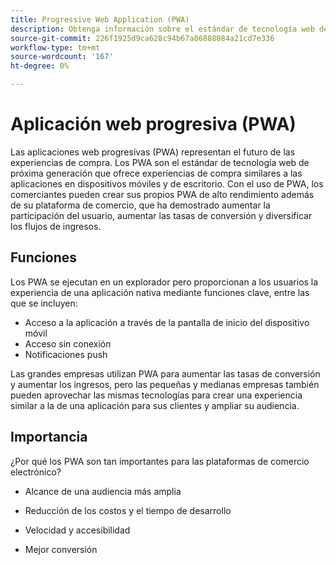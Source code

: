 ```yaml
---
title: Progressive Web Application (PWA)
description: Obtenga información sobre el estándar de tecnología web de próxima generación para sitios de comercio electrónico.
source-git-commit: 226f1925d9ca628c94b67a86888084a21cd7e336
workflow-type: tm+mt
source-wordcount: '167'
ht-degree: 0%

---
```



# Aplicación web progresiva (PWA)

Las aplicaciones web progresivas (PWA) representan el futuro de las experiencias de compra. Los PWA son el estándar de tecnología web de próxima generación que ofrece experiencias de compra similares a las aplicaciones en dispositivos móviles y de escritorio. Con el uso de PWA, los comerciantes pueden crear sus propios PWA de alto rendimiento además de su plataforma de comercio, que ha demostrado aumentar la participación del usuario, aumentar las tasas de conversión y diversificar los flujos de ingresos.

## Funciones

Los PWA se ejecutan en un explorador pero proporcionan a los usuarios la experiencia de una aplicación nativa mediante funciones clave, entre las que se incluyen:

- Acceso a la aplicación a través de la pantalla de inicio del dispositivo móvil
- Acceso sin conexión
- Notificaciones push

Las grandes empresas utilizan PWA para aumentar las tasas de conversión y aumentar los ingresos, pero las pequeñas y medianas empresas también pueden aprovechar las mismas tecnologías para crear una experiencia similar a la de una aplicación para sus clientes y ampliar su audiencia.

## Importancia

¿Por qué los PWA son tan importantes para las plataformas de comercio electrónico?

- Alcance de una audiencia más amplia

- Reducción de los costos y el tiempo de desarrollo

- Velocidad y accesibilidad

- Mejor conversión
